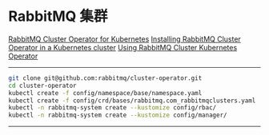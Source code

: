 
# RabbitMQ 集群

[RabbitMQ Cluster Operator for Kubernetes](https://www.rabbitmq.com/kubernetes/operator/operator-overview.html#kubernetes-versions)
[Installing RabbitMQ Cluster Operator in a Kubernetes cluster](https://www.rabbitmq.com/kubernetes/operator/install-operator.html)
[Using RabbitMQ Cluster Kubernetes Operator](https://www.rabbitmq.com/kubernetes/operator/using-operator.html)

********************************************************************************************************************************************************************************************************

```bash
git clone git@github.com:rabbitmq/cluster-operator.git
cd cluster-operator
kubectl create -f config/namespace/base/namespace.yaml
kubectl create -f config/crd/bases/rabbitmq.com_rabbitmqclusters.yaml
kubectl -n rabbitmq-system create --kustomize config/rbac/
kubectl -n rabbitmq-system create --kustomize config/manager/
```

********************************************************************************************************************************************************************************************************